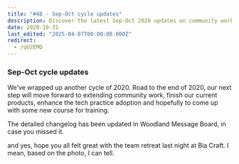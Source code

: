 ```yaml
---
title: "#48 - Sep-Oct cycle updates"
description: Discover the latest Sep-Oct 2020 updates on community work, product completion, tech practice, and upcoming training courses from our team retreat at Bia Craft.
date: 2020-10-31
last_edited: "2025-04-07T00:00:00.000Z"
redirect:
  - /qU2EMQ
---
```


### Sep-Oct cycle updates

We’ve wrapped up another cycle of 2020. Road to the end of 2020, our next step will move forward to extending community work, finish our current products, enhance the tech practice adoption and hopefully to come up with some new course for training.

The detailed changelog has been updated in Woodland Message Board, in case you missed it.

and yes, hope you all felt great with the team retreat last night at Bia Craft. I mean, based on the photo, I can tell.
